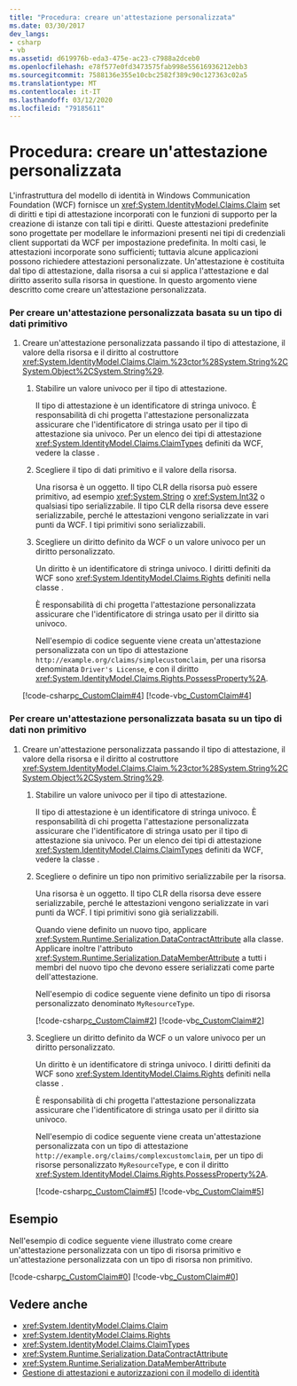 ```yaml
---
title: "Procedura: creare un'attestazione personalizzata"
ms.date: 03/30/2017
dev_langs:
- csharp
- vb
ms.assetid: d619976b-eda3-475e-ac23-c7988a2dceb0
ms.openlocfilehash: e78f577e0fd3473575fab998e55616936212ebb3
ms.sourcegitcommit: 7588136e355e10cbc2582f389c90c127363c02a5
ms.translationtype: MT
ms.contentlocale: it-IT
ms.lasthandoff: 03/12/2020
ms.locfileid: "79185611"
---
```

# <a name="how-to-create-a-custom-claim"></a>Procedura: creare un'attestazione personalizzata
L'infrastruttura del modello di identità in Windows Communication Foundation (WCF) fornisce un <xref:System.IdentityModel.Claims.Claim> set di diritti e tipi di attestazione incorporati con le funzioni di supporto per la creazione di istanze con tali tipi e diritti. Queste attestazioni predefinite sono progettate per modellare le informazioni presenti nei tipi di credenziali client supportati da WCF per impostazione predefinita. In molti casi, le attestazioni incorporate sono sufficienti; tuttavia alcune applicazioni possono richiedere attestazioni personalizzate. Un'attestazione è costituita dal tipo di attestazione, dalla risorsa a cui si applica l'attestazione e dal diritto asserito sulla risorsa in questione. In questo argomento viene descritto come creare un'attestazione personalizzata.  
  
### <a name="to-create-a-custom-claim-that-is-based-on-a-primitive-data-type"></a>Per creare un'attestazione personalizzata basata su un tipo di dati primitivo  
  
1. Creare un'attestazione personalizzata passando il tipo di attestazione, il valore della risorsa e il diritto al costruttore <xref:System.IdentityModel.Claims.Claim.%23ctor%28System.String%2CSystem.Object%2CSystem.String%29>.  
  
    1. Stabilire un valore univoco per il tipo di attestazione.  
  
         Il tipo di attestazione è un identificatore di stringa univoco. È responsabilità di chi progetta l'attestazione personalizzata assicurare che l'identificatore di stringa usato per il tipo di attestazione sia univoco. Per un elenco dei tipi di attestazione <xref:System.IdentityModel.Claims.ClaimTypes> definiti da WCF, vedere la classe .  
  
    2. Scegliere il tipo di dati primitivo e il valore della risorsa.  
  
         Una risorsa è un oggetto. Il tipo CLR della risorsa può essere primitivo, ad esempio <xref:System.String> o <xref:System.Int32> o qualsiasi tipo serializzabile. Il tipo CLR della risorsa deve essere serializzabile, perché le attestazioni vengono serializzate in vari punti da WCF. I tipi primitivi sono serializzabili.  
  
    3. Scegliere un diritto definito da WCF o un valore univoco per un diritto personalizzato.  
  
         Un diritto è un identificatore di stringa univoco. I diritti definiti da WCF sono <xref:System.IdentityModel.Claims.Rights> definiti nella classe .  
  
         È responsabilità di chi progetta l'attestazione personalizzata assicurare che l'identificatore di stringa usato per il diritto sia univoco.  
  
         Nell'esempio di codice seguente viene creata un'attestazione personalizzata con un tipo di attestazione `http://example.org/claims/simplecustomclaim`, per una risorsa denominata `Driver's License`, e con il diritto <xref:System.IdentityModel.Claims.Rights.PossessProperty%2A>.  
  
     [!code-csharp[c_CustomClaim#4](../../../../samples/snippets/csharp/VS_Snippets_CFX/c_customclaim/cs/c_customclaim.cs#4)]
     [!code-vb[c_CustomClaim#4](../../../../samples/snippets/visualbasic/VS_Snippets_CFX/c_customclaim/vb/c_customclaim.vb#4)]  
  
### <a name="to-create-a-custom-claim-that-is-based-on-a-non-primitive-data-type"></a>Per creare un'attestazione personalizzata basata su un tipo di dati non primitivo  
  
1. Creare un'attestazione personalizzata passando il tipo di attestazione, il valore della risorsa e il diritto al costruttore <xref:System.IdentityModel.Claims.Claim.%23ctor%28System.String%2CSystem.Object%2CSystem.String%29>.  
  
    1. Stabilire un valore univoco per il tipo di attestazione.  
  
         Il tipo di attestazione è un identificatore di stringa univoco. È responsabilità di chi progetta l'attestazione personalizzata assicurare che l'identificatore di stringa usato per il tipo di attestazione sia univoco. Per un elenco dei tipi di attestazione <xref:System.IdentityModel.Claims.ClaimTypes> definiti da WCF, vedere la classe .  
  
    2. Scegliere o definire un tipo non primitivo serializzabile per la risorsa.  
  
         Una risorsa è un oggetto. Il tipo CLR della risorsa deve essere serializzabile, perché le attestazioni vengono serializzate in vari punti da WCF. I tipi primitivi sono già serializzabili.  
  
         Quando viene definito un nuovo tipo, applicare <xref:System.Runtime.Serialization.DataContractAttribute> alla classe. Applicare inoltre l'attributo <xref:System.Runtime.Serialization.DataMemberAttribute> a tutti i membri del nuovo tipo che devono essere serializzati come parte dell'attestazione.  
  
         Nell'esempio di codice seguente viene definito un tipo di risorsa personalizzato denominato `MyResourceType`.  
  
         [!code-csharp[c_CustomClaim#2](../../../../samples/snippets/csharp/VS_Snippets_CFX/c_customclaim/cs/c_customclaim.cs#2)]
         [!code-vb[c_CustomClaim#2](../../../../samples/snippets/visualbasic/VS_Snippets_CFX/c_customclaim/vb/c_customclaim.vb#2)]
  
    3. Scegliere un diritto definito da WCF o un valore univoco per un diritto personalizzato.  
  
         Un diritto è un identificatore di stringa univoco. I diritti definiti da WCF sono <xref:System.IdentityModel.Claims.Rights> definiti nella classe .  
  
         È responsabilità di chi progetta l'attestazione personalizzata assicurare che l'identificatore di stringa usato per il diritto sia univoco.  
  
         Nell'esempio di codice seguente viene creata un'attestazione personalizzata con un tipo di attestazione `http://example.org/claims/complexcustomclaim`, per un tipo di risorse personalizzato `MyResourceType`, e con il diritto <xref:System.IdentityModel.Claims.Rights.PossessProperty%2A>.  
  
         [!code-csharp[c_CustomClaim#5](../../../../samples/snippets/csharp/VS_Snippets_CFX/c_customclaim/cs/c_customclaim.cs#5)]
         [!code-vb[c_CustomClaim#5](../../../../samples/snippets/visualbasic/VS_Snippets_CFX/c_customclaim/vb/c_customclaim.vb#5)]
  
## <a name="example"></a>Esempio  
 Nell'esempio di codice seguente viene illustrato come creare un'attestazione personalizzata con un tipo di risorsa primitivo e un'attestazione personalizzata con un tipo di risorsa non primitivo.  
  
 [!code-csharp[c_CustomClaim#0](../../../../samples/snippets/csharp/VS_Snippets_CFX/c_customclaim/cs/c_customclaim.cs#0)]
 [!code-vb[c_CustomClaim#0](../../../../samples/snippets/visualbasic/VS_Snippets_CFX/c_customclaim/vb/c_customclaim.vb#0)]  
  
## <a name="see-also"></a>Vedere anche

- <xref:System.IdentityModel.Claims.Claim>
- <xref:System.IdentityModel.Claims.Rights>
- <xref:System.IdentityModel.Claims.ClaimTypes>
- <xref:System.Runtime.Serialization.DataContractAttribute>
- <xref:System.Runtime.Serialization.DataMemberAttribute>
- [Gestione di attestazioni e autorizzazioni con il modello di identità](../feature-details/managing-claims-and-authorization-with-the-identity-model.md)
